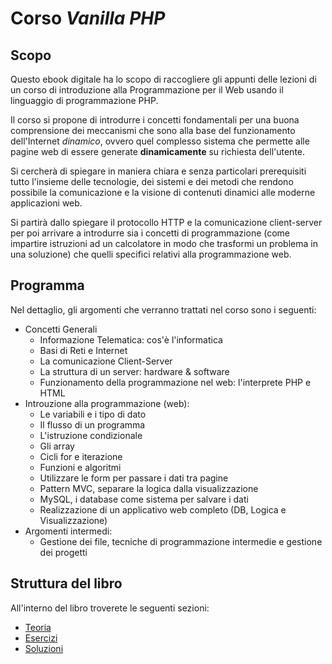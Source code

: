 # Corso _Vanilla PHP_

## Scopo

Questo ebook digitale ha lo scopo di raccogliere gli appunti delle lezioni
di un corso di introduzione alla Programmazione per il Web usando il linguaggio
di programmazione PHP.

Il corso si propone di introdurre i concetti fondamentali per una buona comprensione
dei meccanismi che sono alla base del funzionamento dell'Internet *dinamico*,
ovvero quel complesso sistema che permette alle pagine web di essere generate **dinamicamente**
su richiesta dell'utente.

Si cercherà di spiegare in maniera chiara e senza particolari prerequisiti tutto
l'insieme delle tecnologie, dei sistemi e dei metodi che rendono possibile la comunicazione
e la visione di contenuti dinamici alle moderne applicazioni web.

Si partirà dallo spiegare il protocollo HTTP e la comunicazione client-server per poi arrivare
a introdurre sia i concetti di programmazione (come impartire istruzioni ad un calcolatore in
modo che trasformi un problema in una soluzione) che quelli specifici relativi alla programmazione web.

## Programma

Nel dettaglio, gli argomenti che verranno trattati nel corso sono i seguenti:

* Concetti Generali
  * Informazione Telematica: cos'è l'informatica
  * Basi di Reti e Internet
  * La comunicazione Client-Server
  * La struttura di un server: hardware & software
  * Funzionamento della programmazione nel web: l'interprete PHP e HTML
* Introuzione alla programmazione (web):
  * Le variabili e i tipo di dato
  * Il flusso di un programma
  * L'istruzione condizionale
  * Gli array
  * Cicli for e iterazione
  * Funzioni e algoritmi
  * Utilizzare le form per passare i dati tra pagine
  * Pattern MVC, separare la logica dalla visualizzazione
  * MySQL, i database come sistema per salvare i dati
  * Realizzazione di un applicativo web completo (DB, Logica e Visualizzazione)
* Argomenti intermedi:
  * Gestione dei file, tecniche di programmazione intermedie e gestione dei progetti

## Struttura del libro

All'interno del libro troverete le seguenti sezioni:

- [Teoria](./teoria.html)
- [Esercizi](./esercizi.html)
- [Soluzioni](./soluzioni.html)
